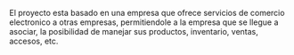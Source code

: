El proyecto esta basado en una empresa que ofrece servicios de comercio electronico a otras empresas, permitiendole a la empresa que se llegue a asociar, la posibilidad de manejar sus productos, inventario, ventas, accesos, etc.